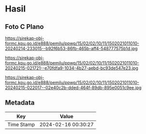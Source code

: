 # Hasil

## Foto C Plano

https://sirekap-obj-formc.kpu.go.id/e888/pemilu/ppwp/15/02/02/10/11/1502021011010-20240214-233015--b92f6b53-86fb-465b-aff4-548777575b1d.jpg

https://sirekap-obj-formc.kpu.go.id/e888/pemilu/ppwp/15/02/02/10/11/1502021011010-20240215-021721--e70fdfa9-1034-4b27-aebd-bc93de547e23.jpg

https://sirekap-obj-formc.kpu.go.id/e888/pemilu/ppwp/15/02/02/10/11/1502021011010-20240215-022017--02e40c2b-dded-464f-89db-895e0051c9ee.jpg


## Metadata

| Key        | Value               |
| ---------- | ------------------- |
| Time Stamp | 2024-02-16 00:30:27 |



